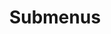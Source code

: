 ---
layout: page
title: Submenus
nav: true
dropdown: true
children: 
    - title: Publications
      permalink: /publications/
    - title: divider
    - title: Projects
      permalink: /projects/
---